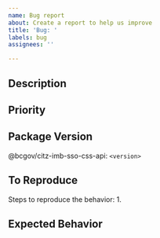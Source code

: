 ```yaml
---
name: Bug report
about: Create a report to help us improve
title: 'Bug: '
labels: bug
assignees: ''

---
```


## Description
<!-- A clear and concise description of what the bug is. -->



## Priority
<!-- Please uncomment the line which applies to this issue. -->  
<!-- `low` - This issue does not have a large impact. -->  
<!-- `medium` - This issue may have a considerable impact. -->  
<!-- `high` - This issue has a substantial impact. -->  


## Package Version
<!-- Please be specific, do not say 'latest' -->
@bcgov/citz-imb-sso-css-api: `<version>`  


## To Reproduce
Steps to reproduce the behavior:
1. 


## Expected Behavior
<!-- A clear and concise description of what you expected to happen. -->
